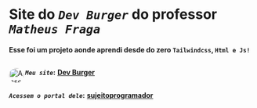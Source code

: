 # Site do _`Dev Burger`_ do professor _`Matheus Fraga`_
**Esse foi um projeto aonde aprendi desde do zero `Tailwindcss`, `Html e Js!`**
##
**_`Meu site`_:**</div>
<a href="https://dev-burger-ashy.vercel.app/" target="_blank"><img align="left" alt="Ansel-pic" height="30" style="border-radius:30px;" src="https://user-images.githubusercontent.com/66381597/167222900-88b7923c-a06d-46d4-bd88-8ed2cb883f7d.png" target="_blank">  **Dev Burger** </a>
##
**_`Acessem o portal dele`_:** <a href="https://sujeitoprogramador.com/fabricadeaplicativos/" target="_blank"> **sujeitoprogramador**</a> 
